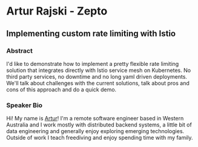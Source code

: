 # Artur Rajski - Zepto
## Implementing custom rate limiting with Istio
### Abstract
I'd like to demonstrate how to implement a pretty flexible rate limiting solution that integrates directly with Istio service mesh on Kubernetes. No third party services, no downtime and no long yaml driven deployments. We'll talk about challenges with the current solutions, talk about pros and cons of this approach and do a quick demo.
### Speaker Bio
Hi! My name is [Artur](https://www.rajski.dev/)!
I'm a remote software engineer based in Western Australia and I work mostly with distributed backend systems, a little bit of data engineering and generally enjoy exploring emerging technologies.
Outside of work I teach freediving and enjoy spending time with my family.